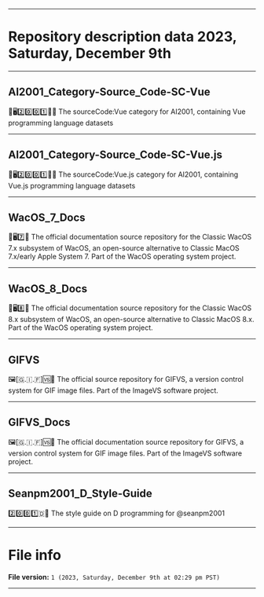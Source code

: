 
***

# Repository description data 2023, Saturday, December 9th

---

## AI2001_Category-Source_Code-SC-Vue

🧠️🖥️2️⃣️0️⃣️0️⃣️1️⃣️💾️📜️ The sourceCode:Vue category for AI2001, containing Vue programming language datasets

---

## AI2001_Category-Source_Code-SC-Vue.js

🧠️🖥️2️⃣️0️⃣️0️⃣️1️⃣️💾️📜️ The sourceCode:Vue.js category for AI2001, containing Vue.js programming language datasets

---

## WacOS_7_Docs

🍏️🖥️7️⃣️📖️ The official documentation source repository for the Classic WacOS 7.x subsystem of WacOS, an open-source alternative to Classic MacOS 7.x/early Apple System 7. Part of the WacOS operating system project.

---

## WacOS_8_Docs

🍏️🖥️8️⃣️📖️ The official documentation source repository for the Classic WacOS 8.x subsystem of WacOS, an open-source alternative to Classic MacOS 8.x. Part of the WacOS operating system project.

---

## GIFVS

🖼️[🇬.🇮.🇫]🆚️💾️ The official source repository for GIFVS, a version control system for GIF image files. Part of the ImageVS software project.

---

## GIFVS_Docs

🖼️[🇬.🇮.🇫]🆚️📖️ The official documentation source repository for GIFVS, a version control system for GIF image files. Part of the ImageVS software project.

---

## Seanpm2001_D_Style-Guide

2️⃣️0️⃣️0️⃣️1️⃣️🇩📔️ The style guide on D programming for @seanpm2001

***

# File info

**File version:** `1 (2023, Saturday, December 9th at 02:29 pm PST)`

***

